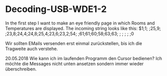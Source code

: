 # Decoding-USB-WDE1-2
In the first step I want to make an eye friendly page in which Rooms and Temperatures are displayed. 
The incoming string looks like this:
$1;1; ;25,9; ;23,8;24,4;24,8;25,4;23,6;23,2;54; ;61;61;60;58;63;63; ; ; ; ; ;0

Wir sollten EMails versenden erst einmal zurückstellen, bis ich die Tragweite auch verstehe.

20.05.2018  Wie kann ich im laufenden Programm den Cursor bedienen? Ich möchte die Messages nicht unten
ansetzen sondern immer wieder überschreiben.
